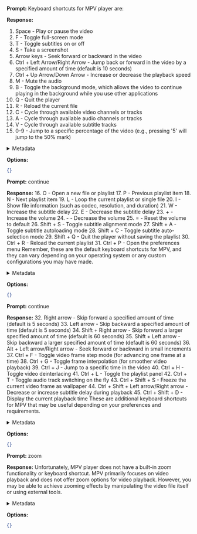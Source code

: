 **Prompt:**
Keyboard shortcuts for MPV player are: 

**Response:**
1. Space - Play or pause the video
2. F - Toggle full-screen mode
3. T - Toggle subtitles on or off
4. S - Take a screenshot
5. Arrow keys - Seek forward or backward in the video
6. Ctrl + Left Arrow/Right Arrow - Jump back or forward in the video by a specified amount of time (default is 10 seconds)
7. Ctrl + Up Arrow/Down Arrow - Increase or decrease the playback speed
8. M - Mute the audio
9. B - Toggle the background mode, which allows the video to continue playing in the background while you use other applications
10. Q - Quit the player
11. R - Reload the current file
12. C - Cycle through available video channels or tracks
13. A - Cycle through available audio channels or tracks
14. V - Cycle through available subtitle tracks
15. 0-9 - Jump to a specific percentage of the video (e.g., pressing '5' will jump to the 50% mark)

<details><summary>Metadata</summary>

- Duration: 3710 ms
- Datetime: 2023-10-02T18:14:52.205373
- Model: gpt-3.5-turbo-0613

</details>

**Options:**
```json
{}
```

**Prompt:**
continue

**Response:**
16. O - Open a new file or playlist
17. P - Previous playlist item
18. N - Next playlist item
19. L - Loop the current playlist or single file
20. I - Show file information (such as codec, resolution, and duration)
21. W - Increase the subtitle delay
22. E - Decrease the subtitle delay
23. + - Increase the volume
24. - - Decrease the volume
25. = - Reset the volume to default
26. Shift + S - Toggle subtitle alignment mode
27. Shift + A - Toggle subtitle autoloading mode
28. Shift + C - Toggle subtitle auto-selection mode
29. Shift + Q - Quit the player without saving the playlist
30. Ctrl + R - Reload the current playlist
31. Ctrl + P - Open the preferences menu
Remember, these are the default keyboard shortcuts for MPV, and they can vary depending on your operating system or any custom configurations you may have made.

<details><summary>Metadata</summary>

- Duration: 4974 ms
- Datetime: 2023-10-02T18:15:16.560734
- Model: gpt-3.5-turbo-0613

</details>

**Options:**
```json
{}
```

**Prompt:**
continue

**Response:**
32. Right arrow - Skip forward a specified amount of time (default is 5 seconds)
33. Left arrow - Skip backward a specified amount of time (default is 5 seconds)
34. Shift + Right arrow - Skip forward a larger specified amount of time (default is 60 seconds)
35. Shift + Left arrow - Skip backward a larger specified amount of time (default is 60 seconds)
36. Alt + Left arrow/Right arrow - Seek forward or backward in small increments
37. Ctrl + F - Toggle video frame step mode (for advancing one frame at a time)
38. Ctrl + G - Toggle frame interpolation (for smoother video playback)
39. Ctrl + J - Jump to a specific time in the video
40. Ctrl + H - Toggle video deinterlacing
41. Ctrl + L - Toggle the playlist panel
42. Ctrl + T - Toggle audio track switching on the fly
43. Ctrl + Shift + S - Freeze the current video frame as wallpaper
44. Ctrl + Shift + Left arrow/Right arrow - Decrease or increase subtitle delay during playback
45. Ctrl + Shift + D - Display the current playback time
These are additional keyboard shortcuts for MPV that may be useful depending on your preferences and requirements.

<details><summary>Metadata</summary>

- Duration: 5628 ms
- Datetime: 2023-10-02T18:15:31.086424
- Model: gpt-3.5-turbo-0613

</details>

**Options:**
```json
{}
```

**Prompt:**
zoom

**Response:**
Unfortunately, MPV player does not have a built-in zoom functionality or keyboard shortcut. MPV primarily focuses on video playback and does not offer zoom options for video playback. However, you may be able to achieve zooming effects by manipulating the video file itself or using external tools.

<details><summary>Metadata</summary>

- Duration: 2064 ms
- Datetime: 2023-10-02T18:15:51.316737
- Model: gpt-3.5-turbo-0613

</details>

**Options:**
```json
{}
```


